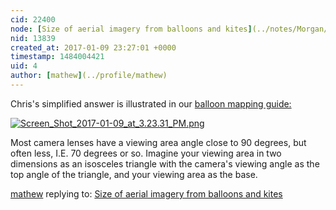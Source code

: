 ```yaml
---
cid: 22400
node: [Size of aerial imagery from balloons and kites](../notes/Morgan/01-05-2017/size-of-aerial-imagery-from-balloons-and-kites)
nid: 13839
created_at: 2017-01-09 23:27:01 +0000
timestamp: 1484004421
uid: 4
author: [mathew](../profile/mathew)
---
```


Chris's simplified answer is illustrated in our [balloon mapping guide:](https://publiclab.org/wiki/guides#Grassroots+Mapping+with+balloons+and+kites)
 
[![Screen_Shot_2017-01-09_at_3.23.31_PM.png](https://publiclab.org/system/images/photos/000/019/239/large/Screen_Shot_2017-01-09_at_3.23.31_PM.png)](https://publiclab.org/system/images/photos/000/019/239/original/Screen_Shot_2017-01-09_at_3.23.31_PM.png)



Most camera lenses have a viewing area angle close to 90 degrees, but often less, I.E. 70 degrees or so.  Imagine your viewing area in two dimensions as an isosceles triangle with the camera's viewing angle as the top angle of the triangle, and your viewing area as the base. 

[mathew](../profile/mathew) replying to: [Size of aerial imagery from balloons and kites](../notes/Morgan/01-05-2017/size-of-aerial-imagery-from-balloons-and-kites)

